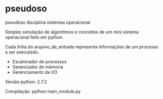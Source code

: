 # pseudoso
pseudoso disciplina sistemas operacional

Simples simulação de algoritimos e conceitos de um mini sistema operacional feito em python.

Cada linha do arquivo_de_entrada representa informações de um processo a ser executado.
- Escalonador de processos
- Gerenciador de mémoria
- Gerenciamento de I/O

Versão python: 2.7.2

Compilação: python main_module.py
